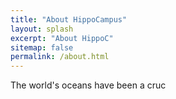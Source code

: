 ```yaml
---
title: "About HippoCampus"
layout: splash
excerpt: "About HippoC"
sitemap: false
permalink: /about.html
---
```


The world's oceans have been a cruc



